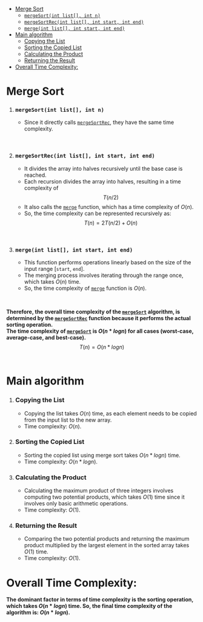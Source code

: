 <!--toc:start-->
- [Merge Sort](#merge-sort)
  - [`mergeSort(int list[], int n)`](#mergesortint-list-int-n)
  - [`mergeSortRec(int list[], int start, int end)`](#mergesortrecint-list-int-start-int-end)
  - [`merge(int list[], int start, int end)`](#mergeint-list-int-start-int-end)
- [Main algorithm](#calculating-the-product)
  - [Copying the List](#copying-the-list)
  - [Sorting the Copied List](#sorting-the-copied-list)
  - [Calculating the Product](#calculating-the-product)
  - [Returning the Result](#returning-the-result)
- [Overall Time Complexity:](#overall-time-complexity)
<!--toc:end-->

# Merge Sort

1. ### `mergeSort(int list[], int n)`
   - Since it directly calls [`mergeSortRec`](#mergesortrecint-list-int-start-int-end), they have the same time complexity.
<br>

2. ### `mergeSortRec(int list[], int start, int end)`
   - It divides the array into halves recursively until the base case is reached.
   - Each recursion divides the array into halves, resulting in a time complexity of
   $$T(n/2)$$
   - It also calls the [`merge`](#mergeint-list-int-start-int-end) function, which has a time complexity of $O(n)$.
   - So, the time complexity can be represented recursively as:
   $$T(n) = 2T(n/2) + O(n)$$
<br>

3. ### `merge(int list[], int start, int end)`
   - This function performs operations linearly based on the size of the input range [`start`, `end`].<br>
   - The merging process involves iterating through the range once, which takes $O(n)$ time.<br>
   - So, the time complexity of [`merge`](#mergeint-list-int-start-int-end) function is $O(n)$.
<br>

**Therefore, the overall time complexity of the [`mergeSort`](#merge-sort) algorithm, is determined by the [`mergeSortRec`](#mergesortrecint-list-int-start-int-end) function because it performs the actual sorting operation.<br>
The time complexity of [`mergeSort`](#merge-sort) is $O(n*log n)$ for all cases (worst-case, average-case, and best-case).**
$$T(n) = O(n*log n)$$
<br>

# Main algorithm

1. ### Copying the List
   - Copying the list takes $O(n)$ time, as each element needs to be copied from the input list to the new array.
   - Time complexity: $O(n)$.

2. ### Sorting the Copied List
   - Sorting the copied list using merge sort takes $O(n*log n)$ time.
   - Time complexity: $O(n*log n)$.

3. ### Calculating the Product
   - Calculating the maximum product of three integers involves computing two potential products,
     which takes $O(1)$ time since it involves only basic arithmetic operations.
   - Time complexity: $O(1)$.

4. ### Returning the Result
   - Comparing the two potential products and returning the maximum product multiplied by the largest element
     in the sorted array takes $O(1)$ time.
   - Time complexity: $O(1)$.


# Overall Time Complexity:
**The dominant factor in terms of time complexity is the sorting operation, which takes $O(n * log n)$ time.
So, the final time complexity of the algorithm is: $O(n * log n)$.**
